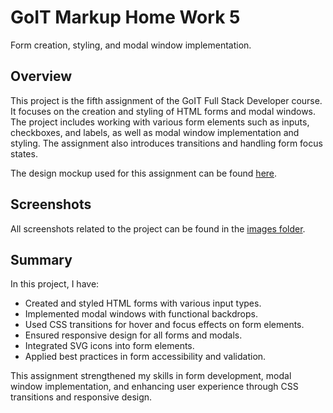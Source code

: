 # GoIT Markup Home Work 5

Form creation, styling, and modal window implementation.

## Overview
This project is the fifth assignment of the GoIT Full Stack Developer course. It focuses on the creation and styling of HTML forms and modal windows. The project includes working with various form elements such as inputs, checkboxes, and labels, as well as modal window implementation and styling. The assignment also introduces transitions and handling form focus states.

The design mockup used for this assignment can be found [here](https://www.figma.com/design/wuEpGhwCepGCOUw7mZFRac/Web-Studio-(Version-5.0)?node-id=0-1&node-type=canvas&t=iMO7bWQ8BFWCih1e-0).

## Screenshots
All screenshots related to the project can be found in the [images folder](./images).

## Summary
In this project, I have:
- Created and styled HTML forms with various input types.
- Implemented modal windows with functional backdrops.
- Used CSS transitions for hover and focus effects on form elements.
- Ensured responsive design for all forms and modals.
- Integrated SVG icons into form elements.
- Applied best practices in form accessibility and validation.

This assignment strengthened my skills in form development, modal window implementation, and enhancing user experience through CSS transitions and responsive design.

